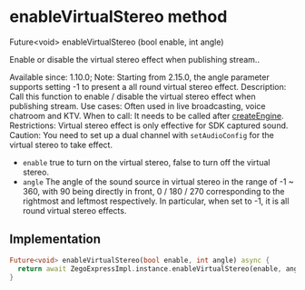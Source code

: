 


# enableVirtualStereo method








Future&lt;void> enableVirtualStereo
(bool enable, int angle)





<p>Enable or disable the virtual stereo effect when publishing stream..</p>
<p>Available since: 1.10.0; Note: Starting from 2.15.0, the angle parameter supports setting -1 to present a all round virtual stereo effect.
Description: Call this function to enable / disable the virtual stereo effect when publishing stream.
Use cases: Often used in live broadcasting, voice chatroom and KTV.
When to call: It needs to be called after <a class="deprecated" href="../../zego_uikit_prebuilt_live_audio_room/ZegoExpressEngine/createEngine.md">createEngine</a>.
Restrictions: Virtual stereo effect is only effective for SDK captured sound.
Caution: You need to set up a dual channel with <code>setAudioConfig</code> for the virtual stereo to take effect.</p>
<ul>
<li><code>enable</code> true to turn on the virtual stereo, false to turn off the virtual stereo.</li>
<li><code>angle</code> The angle of the sound source in virtual stereo in the range of -1 ~ 360, with 90 being directly in front, 0 / 180 / 270 corresponding to the rightmost and leftmost respectively. In particular, when set to -1, it is all round virtual stereo effects.</li>
</ul>



## Implementation

```dart
Future<void> enableVirtualStereo(bool enable, int angle) async {
  return await ZegoExpressImpl.instance.enableVirtualStereo(enable, angle);
}
```








